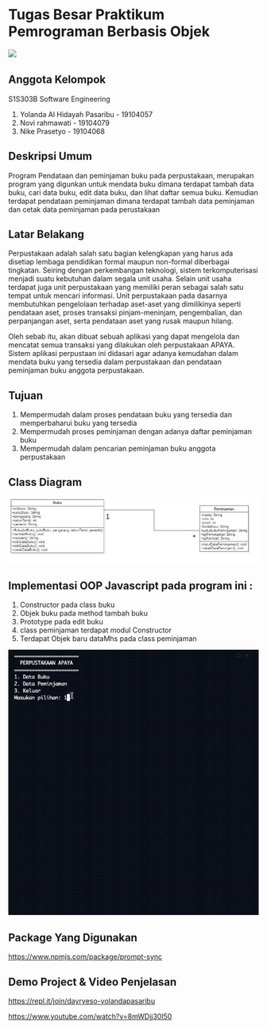 # Tugas Besar Praktikum Pemrograman Berbasis Objek
![](https://user-images.githubusercontent.com/43981051/103869569-12f62000-50fd-11eb-86ef-657fdb81da3f.png)
## Anggota Kelompok
S1S303B Software Engineering
1. Yolanda Al Hidayah Pasaribu - 19104057
2. Novi rahmawati - 19104079
3. Nike Prasetyo - 19104068

## Deskripsi Umum
Program Pendataan dan peminjaman buku pada perpustakaan, merupakan program yang digunkan untuk mendata buku dimana terdapat tambah data buku, cari data buku, edit data buku, dan lihat daftar semua buku. Kemudian terdapat pendataan peminjaman dimana terdapat tambah data peminjaman dan cetak data peminjaman pada perustakaan

## Latar Belakang
Perpustakaan adalah salah satu bagian kelengkapan yang harus ada disetiap lembaga pendidikan formal maupun non-formal diberbagai tingkatan. Seiring dengan perkembangan teknologi, sistem terkomputerisasi menjadi suatu kebutuhan dalam segala unit usaha. Selain unit usaha terdapat juga unit perpustakaan yang memiliki peran sebagai salah satu tempat untuk mencari informasi. Unit perpustakaan pada dasarnya membutuhkan pengelolaan terhadap aset-aset yang dimilikinya seperti pendataan aset, proses transaksi pinjam-meninjam, pengembalian, dan perpanjangan aset, serta pendataan aset yang rusak maupun hilang.
  
Oleh sebab itu, akan dibuat sebuah aplikasi yang dapat mengelola dan mencatat semua transaksi yang dilakukan oleh perpustakaan APAYA. Sistem aplikasi perpustaan ini didasari agar adanya kemudahan dalam mendata buku yang tersedia dalam perpustakaan dan pendataan peminjaman buku anggota perpustakaan.

## Tujuan
1.	Mempermudah dalam proses pendataan buku yang tersedia dan memperbaharui buku yang tersedia
2.	Mempermudah proses peminjaman dengan adanya daftar peminjaman buku 
3.	Mempermudah dalam pencarian peminjaman buku anggota perpustakaan

## Class Diagram

<img src = "https://github.com/NikePrasetyo/Tugas-Besar-Pbo-Kelompok-7/blob/main/Class%20Diagram.jpeg">

## Implementasi OOP Javascript pada program ini :
1. Constructor pada class buku
2. Objek buku pada method tambah buku
3. Prototype pada edit buku
4. class peminjaman terdapat modul Constructor
5. Terdapat Objek baru dataMhs pada class peminjaman

<img src = "https://github.com/NikePrasetyo/Tugas-Besar-Pbo-Kelompok-7/blob/main/Output.gif.gif">

## Package Yang Digunakan
https://www.npmjs.com/package/prompt-sync

## Demo Project & Video Penjelasan
https://repl.it/join/dayryeso-yolandapasaribu

https://www.youtube.com/watch?v=8mWDjj30l50





